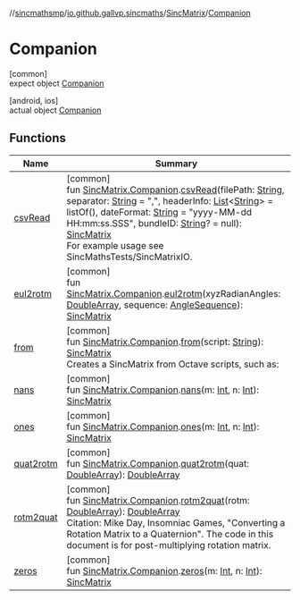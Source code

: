 //[sincmathsmp](../../../../index.md)/[io.github.gallvp.sincmaths](../../index.md)/[SincMatrix](../index.md)/[Companion](index.md)

# Companion

[common]\
expect object [Companion](index.md)

[android, ios]\
actual object [Companion](index.md)

## Functions

| Name | Summary |
|---|---|
| [csvRead](../../csv-read.md) | [common]<br>fun [SincMatrix.Companion](index.md).[csvRead](../../csv-read.md)(filePath: [String](https://kotlinlang.org/api/latest/jvm/stdlib/kotlin/-string/index.html), separator: [String](https://kotlinlang.org/api/latest/jvm/stdlib/kotlin/-string/index.html) = &quot;,&quot;, headerInfo: [List](https://kotlinlang.org/api/latest/jvm/stdlib/kotlin.collections/-list/index.html)&lt;[String](https://kotlinlang.org/api/latest/jvm/stdlib/kotlin/-string/index.html)&gt; = listOf(), dateFormat: [String](https://kotlinlang.org/api/latest/jvm/stdlib/kotlin/-string/index.html) = &quot;yyyy-MM-dd HH:mm:ss.SSS&quot;, bundleID: [String](https://kotlinlang.org/api/latest/jvm/stdlib/kotlin/-string/index.html)? = null): [SincMatrix](../index.md)<br>For example usage see SincMathsTests/SincMatrixIO. |
| [eul2rotm](../../eul2rotm.md) | [common]<br>fun [SincMatrix.Companion](index.md).[eul2rotm](../../eul2rotm.md)(xyzRadianAngles: [DoubleArray](https://kotlinlang.org/api/latest/jvm/stdlib/kotlin/-double-array/index.html), sequence: [AngleSequence](../../-angle-sequence/index.md)): [SincMatrix](../index.md) |
| [from](../../from.md) | [common]<br>fun [SincMatrix.Companion](index.md).[from](../../from.md)(script: [String](https://kotlinlang.org/api/latest/jvm/stdlib/kotlin/-string/index.html)): [SincMatrix](../index.md)<br>Creates a SincMatrix from Octave scripts, such as: |
| [nans](../../nans.md) | [common]<br>fun [SincMatrix.Companion](index.md).[nans](../../nans.md)(m: [Int](https://kotlinlang.org/api/latest/jvm/stdlib/kotlin/-int/index.html), n: [Int](https://kotlinlang.org/api/latest/jvm/stdlib/kotlin/-int/index.html)): [SincMatrix](../index.md) |
| [ones](../../ones.md) | [common]<br>fun [SincMatrix.Companion](index.md).[ones](../../ones.md)(m: [Int](https://kotlinlang.org/api/latest/jvm/stdlib/kotlin/-int/index.html), n: [Int](https://kotlinlang.org/api/latest/jvm/stdlib/kotlin/-int/index.html)): [SincMatrix](../index.md) |
| [quat2rotm](../../quat2rotm.md) | [common]<br>fun [SincMatrix.Companion](index.md).[quat2rotm](../../quat2rotm.md)(quat: [DoubleArray](https://kotlinlang.org/api/latest/jvm/stdlib/kotlin/-double-array/index.html)): [DoubleArray](https://kotlinlang.org/api/latest/jvm/stdlib/kotlin/-double-array/index.html) |
| [rotm2quat](../../rotm2quat.md) | [common]<br>fun [SincMatrix.Companion](index.md).[rotm2quat](../../rotm2quat.md)(rotm: [DoubleArray](https://kotlinlang.org/api/latest/jvm/stdlib/kotlin/-double-array/index.html)): [DoubleArray](https://kotlinlang.org/api/latest/jvm/stdlib/kotlin/-double-array/index.html)<br>Citation: Mike Day, Insomniac Games, &quot;Converting a Rotation Matrix to a Quaternion&quot;. The code in this document is for post-multiplying rotation matrix. |
| [zeros](../../zeros.md) | [common]<br>fun [SincMatrix.Companion](index.md).[zeros](../../zeros.md)(m: [Int](https://kotlinlang.org/api/latest/jvm/stdlib/kotlin/-int/index.html), n: [Int](https://kotlinlang.org/api/latest/jvm/stdlib/kotlin/-int/index.html)): [SincMatrix](../index.md) |
